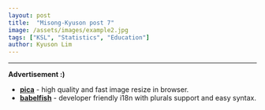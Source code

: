 ```yaml
---
layout: post
title:  "Misong-Kyuson post 7"
image: /assets/images/example2.jpg
tags: ["KSL", "Statistics", "Education"]
author: Kyuson Lim
---
```

---
__Advertisement :)__

- __[pica](https://nodeca.github.io/pica/demo/)__ - high quality and fast image
  resize in browser.
- __[babelfish](https://github.com/nodeca/babelfish/)__ - developer friendly
  i18n with plurals support and easy syntax.

